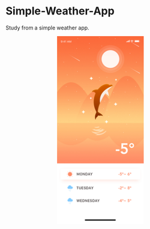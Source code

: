 # Simple-Weather-App
Study from a simple weather app.

<p align="center">
<img src="resource/2.jpg" width="231" height="500"/>
</p>
